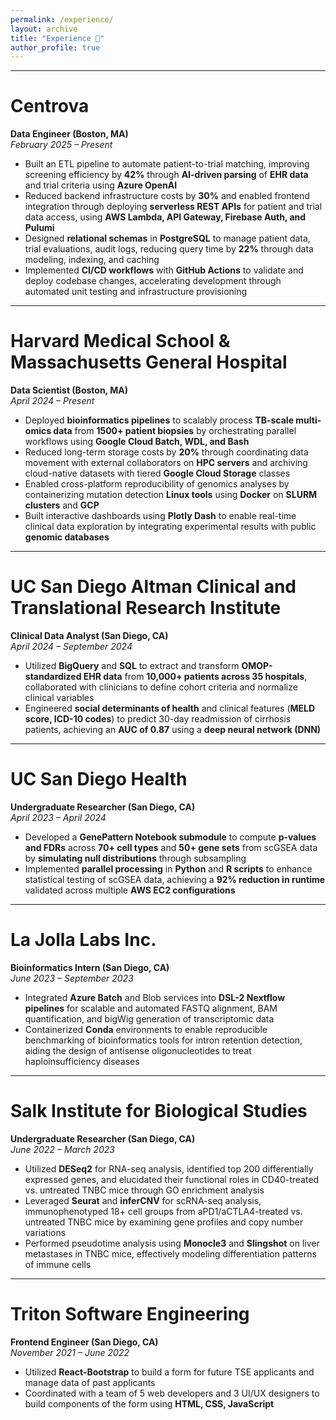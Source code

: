 ```yaml
---
permalink: /experience/
layout: archive
title: "Experience 💼"
author_profile: true
---
```


---

Centrova
======
**Data Engineer (Boston, MA)**  
_February 2025 – Present_  
- Built an ETL pipeline to automate patient-to-trial matching, improving screening efficiency by **42%** through **AI-driven parsing** of **EHR data** and trial criteria using **Azure OpenAI**
- Reduced backend infrastructure costs by **30%** and enabled frontend integration through deploying **serverless REST APIs** for patient and trial data access, using **AWS Lambda, API Gateway, Firebase Auth, and Pulumi**
- Designed **relational schemas** in **PostgreSQL** to manage patient data, trial evaluations, audit logs, reducing query time by **22%** through data modeling, indexing, and caching
- Implemented **CI/CD workflows** with **GitHub Actions** to validate and deploy codebase changes, accelerating development through automated unit testing and infrastructure provisioning

---

Harvard Medical School & Massachusetts General Hospital  
======
**Data Scientist (Boston, MA)**  
_April 2024 – Present_  
- Deployed **bioinformatics pipelines** to scalably process **TB-scale multi-omics data** from **1500+ patient biopsies** by orchestrating parallel workflows using **Google Cloud Batch, WDL, and Bash**
- Reduced long-term storage costs by **20%** through coordinating data movement with external collaborators on **HPC servers** and archiving cloud-native datasets with tiered **Google Cloud Storage** classes
- Enabled cross-platform reproducibility of genomics analyses by containerizing mutation detection **Linux tools** using **Docker** on **SLURM clusters** and **GCP**
- Built interactive dashboards using **Plotly Dash** to enable real-time clinical data exploration by integrating experimental results with public **genomic databases**

---

UC San Diego Altman Clinical and Translational Research Institute  
======
**Clinical Data Analyst (San Diego, CA)**  
_April 2024 – September 2024_  
- Utilized **BigQuery** and **SQL** to extract and transform **OMOP-standardized EHR data** from **10,000+ patients across 35 hospitals**, collaborated with clinicians to define cohort criteria and normalize clinical variables
- Engineered **social determinants of health** and clinical features (**MELD score, ICD-10 codes**) to predict 30-day readmission of cirrhosis patients, achieving an **AUC of 0.87** using a **deep neural network (DNN)**

---

UC San Diego Health  
======
**Undergraduate Researcher (San Diego, CA)**  
_April 2023 – April 2024_  
- Developed a **GenePattern Notebook submodule** to compute **p-values and FDRs** across **70+ cell types** and **50+ gene sets** from scGSEA data by **simulating null distributions** through subsampling  
- Implemented **parallel processing** in **Python** and **R scripts** to enhance statistical testing of scGSEA data, achieving a **92% reduction in runtime** validated across multiple **AWS EC2 configurations**  

---

La Jolla Labs Inc.  
======
**Bioinformatics Intern (San Diego, CA)**  
_June 2023 – September 2023_  
- Integrated **Azure Batch** and Blob services into **DSL-2 Nextflow pipelines** for scalable and automated FASTQ alignment, BAM quantification, and bigWig generation of transcriptomic data  
- Containerized **Conda** environments to enable reproducible benchmarking of bioinformatics tools for intron retention detection, aiding the design of antisense oligonucleotides to treat haploinsufficiency diseases  

---

Salk Institute for Biological Studies
======
**Undergraduate Researcher (San Diego, CA)**  
_June 2022 – March 2023_  
- Utilized **DESeq2** for RNA-seq analysis, identified top 200 differentially expressed genes, and elucidated their functional roles in CD40-treated vs. untreated TNBC mice through GO enrichment analysis  
- Leveraged **Seurat** and **inferCNV** for scRNA-seq analysis, immunophenotyped 18+ cell groups from aPD1/aCTLA4-treated vs. untreated TNBC mice by examining gene profiles and copy number variations  
- Performed pseudotime analysis using **Monocle3** and **Slingshot** on liver metastases in TNBC mice, effectively modeling differentiation patterns of immune cells  

---

Triton Software Engineering
======
**Frontend Engineer (San Diego, CA)**  
_November 2021 – June 2022_  
- Utilized **React-Bootstrap** to build a form for future TSE applicants and manage data of past applicants  
- Coordinated with a team of 5 web developers and 3 UI/UX designers to build components of the form using **HTML, CSS, JavaScript**
